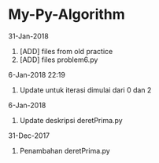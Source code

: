 # My-Py-Algorithm

31-Jan-2018
1. [ADD] files from old practice
2. [ADD] files problem6.py

6-Jan-2018 22:19
1. Update untuk iterasi dimulai dari 0 dan 2

6-Jan-2018
1. Update deskripsi deretPrima.py

31-Dec-2017
1. Penambahan deretPrima.py
